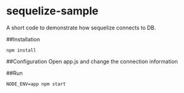 # sequelize-sample
A short code to demonstrate how sequelize connects to DB.

##Installation
```
npm install
```

##Configuration
Open app.js and change the connection information

##Run
```
NODE_ENV=app npm start
```
